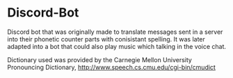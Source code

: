 # Discord-Bot
Discord bot that was originally made to translate messages sent in a server into their phonetic counter parts with conisistant spelling. It was later adapted into a bot that could also play music which talking in the voice chat.

Dictionary used was provided by the Carnegie Mellon University Pronouncing Dictionary, http://www.speech.cs.cmu.edu/cgi-bin/cmudict
